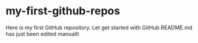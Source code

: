 # my-first-github-repos
Here is my first GitHub repository. Let get started with GitHub
README.md has just been edited manuallt
